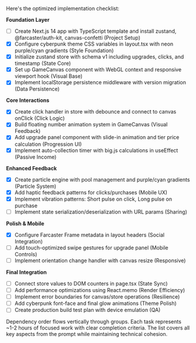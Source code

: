 Here's the optimized implementation checklist:

**Foundation Layer**
- [ ] Create Next.js 14 app with TypeScript template and install zustand, @farcaster/auth-kit, canvas-confetti (Project Setup)
- [x] Configure cyberpunk theme CSS variables in layout.tsx with neon purple/cyan gradients (Style Foundation)
- [x] Initialize zustand store with schema v1 including upgrades, clicks, and timestamp (State Core)
- [x] Set up GameCanvas component with WebGL context and responsive viewport hook (Visual Base)
- [x] Implement localStorage persistence middleware with version migration (Data Persistence)

**Core Interactions**
- [x] Create click handler in store with debounce and connect to canvas onClick (Click Logic)
- [x] Build floating number animation system in GameCanvas (Visual Feedback)
- [x] Add upgrade panel component with slide-in animation and tier price calculation (Progression UI)
- [x] Implement auto-collection timer with big.js calculations in useEffect (Passive Income)

**Enhanced Feedback**
- [x] Create particle engine with pool management and purple/cyan gradients (Particle System)
- [x] Add haptic feedback patterns for clicks/purchases (Mobile UX)
- [x] Implement vibration patterns: Short pulse on click, Long pulse on purchase
- [ ] Implement state serialization/deserialization with URL params (Sharing)

**Polish & Mobile**
- [x] Configure Farcaster Frame metadata in layout headers (Social Integration)
- [ ] Add touch-optimized swipe gestures for upgrade panel (Mobile Controls)
- [ ] Implement orientation change handler with canvas resize (Responsive)

**Final Integration**
- [ ] Connect store values to DOM counters in page.tsx (State Sync)
- [ ] Add performance optimizations using React.memo (Render Efficiency)
- [ ] Implement error boundaries for canvas/store operations (Resilience)
- [ ] Add cyberpunk font-face and final glow animations (Theme Polish)
- [ ] Create production build test plan with device emulation (QA)

Dependency order flows vertically through groups. Each task represents ~1-2 hours of focused work with clear completion criteria. The list covers all key aspects from the prompt while maintaining technical cohesion.
